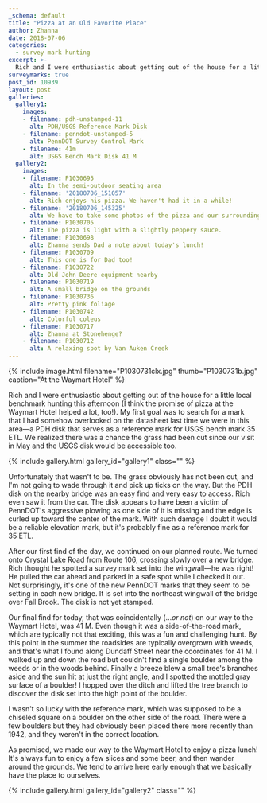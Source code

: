 ```yaml
---
_schema: default
title: "Pizza at an Old Favorite Place"
author: Zhanna
date: 2018-07-06
categories:
  - survey mark hunting
excerpt: >-
  Rich and I were enthusiastic about getting out of the house for a little local benchmark hunting this afternoon (I think the promise of pizza at the Waymart Hotel helped a lot, too!).
surveymarks: true
post_id: 10939
layout: post
galleries:
  gallery1:
    images:
    - filename: pdh-unstamped-11
      alt: PDH/USGS Reference Mark Disk
    - filename: penndot-unstamped-5
      alt: PennDOT Survey Control Mark   
    - filename: 41m
      alt: USGS Bench Mark Disk 41 M     
  gallery2:
    images:
    - filename: P1030695
      alt: In the semi-outdoor seating area
    - filename: '20180706_151057'
      alt: Rich enjoys his pizza. We haven't had it in a while!       
    - filename: '20180706_145325'
      alt: We have to take some photos of the pizza and our surroundings!
    - filename: P1030705
      alt: The pizza is light with a slightly peppery sauce.
    - filename: P1030698
      alt: Zhanna sends Dad a note about today's lunch!
    - filename: P1030709
      alt: This one is for Dad too!      
    - filename: P1030722
      alt: Old John Deere equipment nearby
    - filename: P1030719
      alt: A small bridge on the grounds
    - filename: P1030736
      alt: Pretty pink foliage
    - filename: P1030742
      alt: Colorful coleus        
    - filename: P1030717
      alt: Zhanna at Stonehenge?
    - filename: P1030712
      alt: A relaxing spot by Van Auken Creek                                           
---
```


{% include image.html filename="P1030731clx.jpg" thumb="P1030731b.jpg" caption="At the Waymart Hotel" %}

Rich and I were enthusiastic about getting out of the house for a little local benchmark hunting this afternoon (I think the promise of pizza at the Waymart Hotel helped a lot, too!). My first goal was to search for a mark that I had somehow overlooked on the datasheet last time we were in this area—a PDH disk that serves as a reference mark for USGS bench mark 35 ETL. We realized there was a chance the grass had been cut since our visit in May and the USGS disk would be accessible too.

{% include gallery.html gallery_id="gallery1" class="" %}

Unfortunately that wasn't to be. The grass obviously has not been cut, and I'm not going to wade through it and pick up ticks on the way. But the PDH disk on the nearby bridge was an easy find and very easy to access. Rich even saw it from the car. The disk appears to have been a victim of PennDOT's aggressive plowing as one side of it is missing and the edge is curled up toward the center of the mark. With such damage I doubt it would be a reliable elevation mark, but it's probably fine as a reference mark for 35 ETL.

After our first find of the day, we continued on our planned route. We turned onto Crystal Lake Road from Route 106, crossing slowly over a new bridge. Rich thought he spotted a survey mark set into the wingwall—he was right! He pulled the car ahead and parked in a safe spot while I checked it out. Not surprisingly, it's one of the new PennDOT marks that they seem to be setting in each new bridge. It is set into the northeast wingwall of the bridge over Fall Brook. The disk is not yet stamped.

Our final find for today, that was coincidentally (..._or not_) on our way to the Waymart Hotel, was 41 M. Even though it was a side-of-the-road mark, which are typically not that exciting, this was a fun and challenging hunt. By this point in the summer the roadsides are typically overgrown with weeds, and that's what I found along Dundaff Street near the coordinates for 41 M. I walked up and down the road but couldn't find a single boulder among the weeds or in the woods behind. Finally a breeze blew a small tree's branches aside and the sun hit at just the right angle, and I spotted the mottled gray surface of a boulder! I hopped over the ditch and lifted the tree branch to discover the disk set into the high point of the boulder. 

I wasn't so lucky with the reference mark, which was supposed to be a chiseled square on a boulder on the other side of the road. There were a few boulders but they had obviously been placed there more recently than 1942, and they weren't in the correct location.

As promised, we made our way to the Waymart Hotel to enjoy a pizza lunch! It's always fun to enjoy a few slices and some beer, and then wander around the grounds. We tend to arrive here early enough that we basically have the place to ourselves.

{% include gallery.html gallery_id="gallery2" class="" %}